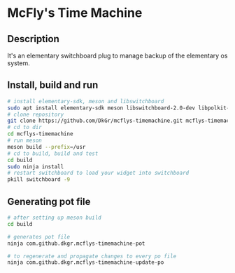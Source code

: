 # McFly's Time Machine

## Description
It's an elementary switchboard plug to manage backup of the elementary os system.

## Install, build and run

```bash
# install elementary-sdk, meson and libswitchboard
sudo apt install elementary-sdk meson libswitchboard-2.0-dev libpolkit-gobject-1-dev
# clone repository
git clone https://github.com/DkGr/mcflys-timemachine.git mcflys-timemachine
# cd to dir
cd mcflys-timemachine
# run meson
meson build --prefix=/usr
# cd to build, build and test
cd build
sudo ninja install
# restart switchboard to load your widget into switchboard
pkill switchboard -9
```

## Generating pot file

```bash
# after setting up meson build
cd build

# generates pot file
ninja com.github.dkgr.mcflys-timemachine-pot

# to regenerate and propagate changes to every po file
ninja com.github.dkgr.mcflys-timemachine-update-po
```
